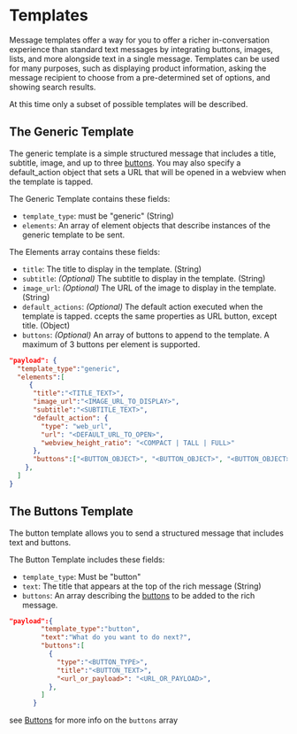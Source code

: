# Templates

Message templates offer a way for you to offer a richer in-conversation experience than standard text messages by integrating buttons, images, lists, and more alongside text in a single message. Templates can be used for many purposes, such as displaying product information, asking the message recipient to choose from a pre-determined set of options, and showing search results.

At this time only a subset of possible templates will be described.

## The Generic Template

The generic template is a simple structured message that includes a title, subtitle, image, and up to three [buttons](../buttons). You may also specify a default_action object that sets a URL that will be opened in a webview when the template is tapped.

The Generic Template contains these fields:

- `template_type`: must be "generic" (String)
- `elements`: An array of element objects that describe instances of the generic template to be sent.

The Elements array contains these fields:

- `title`: The title to display in the template. (String)
- `subtitle`: _(Optional)_  The subtitle to display in the template. (String)
- `image_url`: _(Optional)_ The URL of the image to display in the template. (String)
- `default_actions`: _(Optional)_ The default action executed when the template is tapped. ccepts the same properties as URL button, except title. (Object)
- `buttons`: _(Optional)_ An array of buttons to append to the template. A maximum of 3 buttons per element is supported.

```json
"payload": {
  "template_type":"generic",
  "elements":[
     {
      "title":"<TITLE_TEXT>",
      "image_url":"<IMAGE_URL_TO_DISPLAY>",
      "subtitle":"<SUBTITLE_TEXT>",
      "default_action": {
        "type": "web_url",
        "url": "<DEFAULT_URL_TO_OPEN>",
        "webview_height_ratio": "<COMPACT | TALL | FULL>"
      },
      "buttons":["<BUTTON_OBJECT>", "<BUTTON_OBJECT>", "<BUTTON_OBJECT>" ]      
    },
  ]
}
```

## The Buttons Template

The button template allows you to send a structured message that includes text and buttons.

The Button Template includes these fields:

- `template_type`: Must be "button"
- `text`: The title that appears at the top of the rich message (String)
- `buttons`: An array describing the [buttons](../buttons/) to be added to the rich message.

```json
"payload":{
        "template_type":"button",
        "text":"What do you want to do next?",
        "buttons":[
          {
            "type":"<BUTTON_TYPE>",
            "title":"<BUTTON_TEXT>",
            "<url_or_payload>": "<URL_OR_PAYLOAD>",
          },          
        ]
      }
```

see [Buttons](../buttons/) for more info on the ```buttons``` array